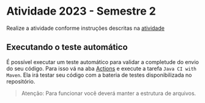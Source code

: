# Atividade 2023 - Semestre 2

Realize a atividade conforme instruções descritas na [atividade](Atividade/docs/2023.2%20-%20Av1%20-%20Parte1.pdf)

## Executando o teste automático

É possível executar um teste automático para validar a completude do envio do seu código. Para isso vá na aba [Actions](https://github.com/CBSIIFSLagarto/2023_2_ED_ProvaAv1Parte1/actions) e execute a tarefa `Java CI with Maven`. Ela irá testar seu código com a bateria de testes disponibilizada no repositório.

> Atenção: Para funcionar você deverá manter a estrutura de arquivos.
